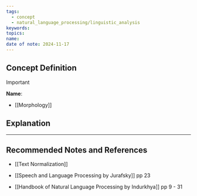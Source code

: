 ```yaml
---
tags:
  - concept
  - natural_language_processing/linguistic_analysis
keywords: 
topics: 
name: 
date of note: 2024-11-17
---
```


## Concept Definition

>[!important]
>**Name**: 

- [[Morphology]]



## Explanation





-----------
##  Recommended Notes and References



- [[Text Normalization]]

- [[Speech and Language Processing by Jurafsky]] pp 23
- [[Handbook of Natural Language Processing by Indurkhya]] pp 9 - 31